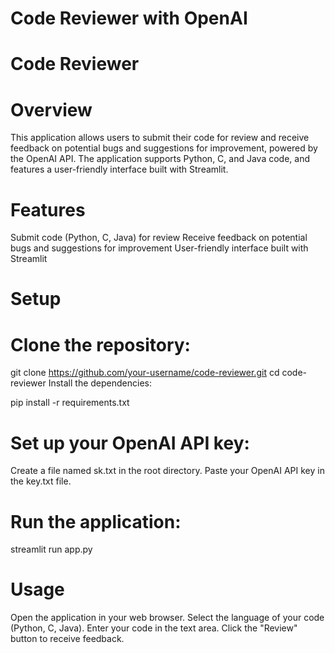 # Code Reviewer with OpenAI
# Code Reviewer

# Overview
This application allows users to submit their code for review and receive feedback on potential bugs and suggestions for improvement, powered by the OpenAI API. The application supports Python, C, and Java code, and features a user-friendly interface built with Streamlit.

# Features
Submit code (Python, C, Java) for review
Receive feedback on potential bugs and suggestions for improvement
User-friendly interface built with Streamlit
# Setup
# Clone the repository:

git clone https://github.com/your-username/code-reviewer.git
cd code-reviewer
Install the dependencies:

pip install -r requirements.txt

# Set up your OpenAI API key:

Create a file named sk.txt in the root directory.
Paste your OpenAI API key in the key.txt file.

# Run the application:

streamlit run app.py

# Usage
Open the application in your web browser.
Select the language of your code (Python, C, Java).
Enter your code in the text area.
Click the "Review" button to receive feedback.
